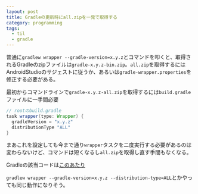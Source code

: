 ```yaml
---
layout: post
title: Gradleの更新時にall.zipを一発で取得する
category: programming
tags:
  - til
  - gradle
---
```


普通に`gradlew wrapper --gradle-version=x.y.z`とコマンドを叩くと、取得されるGradleのzipファイルは`gradle-x.y.z-bin.zip`。`all.zip`を取得するにはAndroidStudioのサジェストに従うか、あるいは`gradle-wrapper.properties`を修正する必要がある。

最初からコマンドラインで`gradle-x.y.z-all.zip`を取得するには`build.gradle`ファイルに一手間必要

```gradle
// rootのbuild.gradle
task wrapper(type: Wrapper) {
  gradleVersion = "x.y.z"
  distributionType "ALL"
}
```

まあこれを設定しても今まで通り`wrapper`タスクを二度実行する必要があるのは変わらないけど、コマンドは短くなるし`all.zip`を取得し直す手間もなくなる。

Gradleの該当コードは[このあたり](https://github.com/gradle/gradle/blob/2a858684ee64e589d35d8a48da5b9c17a238385d/subprojects/build-init/src/main/java/org/gradle/api/tasks/wrapper/Wrapper.java#L311-L314)

`gradlew wrapper --gradle-version=x.y.z --distribution-type=ALL`とかやっても同じ動作になりそう。
